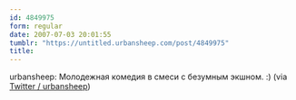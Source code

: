 ```yaml
---
id: 4849975
form: regular
date: 2007-07-03 20:01:55
tumblr: "https://untitled.urbansheep.com/post/4849975"
title:
---
```


<p>urbansheep: Молодежная комедия в смеси с безумным экшном. :) (via <a href="http://twitter.com/urbansheep/statuses/132652872">Twitter / urbansheep</a>)</p>


